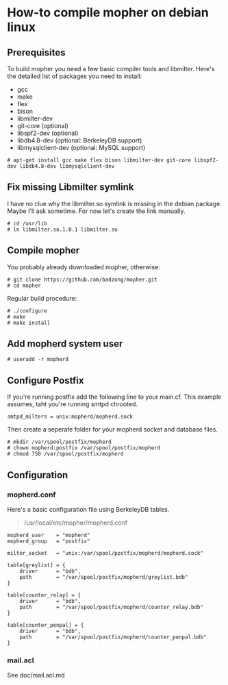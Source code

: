 How-to compile mopher on debian linux
=====================================


Prerequisites
-------------

To build mopher you need a few basic compiler tools and libmilter. Here's the
detailed list of packages you need to install:

  * gcc
  * make
  * flex
  * bison
  * libmilter-dev
  * git-core (optional)
  * libspf2-dev (optional)
  * libdb4.8-dev (optional: BerkeleyDB support)
  * libmysqlclient-dev (optional: MySQL support)

```
# apt-get install gcc make flex bison libmilter-dev git-core libspf2-dev libdb4.8-dev libmysqlclient-dev
```


Fix missing Libmilter symlink
-----------------------------

I have no clue why the libmilter.so symlink is missing in the debian package.
Maybe I'll ask sometime. For now let's create the link manually.

```
# cd /usr/lib
# ln libmilter.so.1.0.1 libmilter.so
```


Compile mopher
--------------

You probably already downloaded mopher, otherwise:

```
# git clone https://github.com/badzong/mopher.git
# cd mopher
```


Regular build procedure:

```
# ./configure
# make
# make install
```


Add mopherd system user
-----------------------

```
# useradd -r mopherd
```

Configure Postfix
-----------------

If you're running postfix add the following line to your main.cf. This example
assumes, taht you're running smtpd chrooted.

```
smtpd_milters = unix:mopherd/mopherd.sock
```

Then create a seperate folder for your mopherd socket and database files.

```
# mkdir /var/spool/postfix/mopherd
# chown mopherd:postfix /var/spool/postfix/mopherd
# chmod 750 /var/spool/postfix/mopherd
```


Configuration
-------------

### mopherd.conf

Here's a basic configuration file using BerkeleyDB tables.

> /usr/local/etc/mopher/mopherd.conf

```
mopherd_user    = "mopherd"
mopherd_group   = "postfix"

milter_socket   = "unix:/var/spool/postfix/mopherd/mopherd.sock"

table[greylist] = {
    driver      = "bdb",
    path        = "/var/spool/postfix/mopherd/greylist.bdb"
}

table[counter_relay] = {
    driver      = "bdb",
    path        = "/var/spool/postfix/mopherd/counter_relay.bdb"
}

table[counter_penpal] = {
    driver      = "bdb",
    path        = "/var/spool/postfix/mopherd/counter_penpal.bdb"
}
```


### mail.acl

See doc/mail.acl.md
